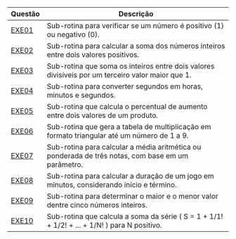 | Questão                                   | Descrição |
|-------------------------------------------|-----------|
| [EXE01](EXE01/src/br/edu/principal/Principal.java) | Sub-rotina para verificar se um número é positivo (1) ou negativo (0). |
| [EXE02](EXE02/src/br/edu/principal/Principal.java) | Sub-rotina para calcular a soma dos números inteiros entre dois valores positivos. |
| [EXE03](EXE03/src/br/edu/principal/Principal.java) | Sub-rotina que soma os inteiros entre dois valores divisíveis por um terceiro valor maior que 1. |
| [EXE04](EXE04/src/br/edu/principal/Principal.java) | Sub-rotina para converter segundos em horas, minutos e segundos. |
| [EXE05](EXE05/src/br/edu/principal/Principal.java) | Sub-rotina que calcula o percentual de aumento entre dois valores de um produto. |
| [EXE06](EXE06/src/br/edu/principal/Principal.java) | Sub-rotina que gera a tabela de multiplicação em formato triangular até um número de 1 a 9. |
| [EXE07](EXE07/src/br/edu/principal/Principal.java) | Sub-rotina para calcular a média aritmética ou ponderada de três notas, com base em um parâmetro. |
| [EXE08](EXE08/src/br/edu/principal/Principal.java) | Sub-rotina para calcular a duração de um jogo em minutos, considerando início e término. |
| [EXE09](EXE09/src/br/edu/principal/Principal.java) | Sub-rotina para determinar o maior e o menor valor dentre cinco números inteiros. |
| [EXE10](EXE10/src/br/edu/principal/Principal.java) | Sub-rotina que calcula a soma da série \( S = 1 + 1/1! + 1/2! + ... + 1/N! \) para N positivo. |
